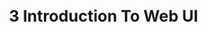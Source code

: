---
title: 3 Introduction To Web UI
weight: 3
description: This chapter introduces the basic usage of ChimeStack's Web UI
---